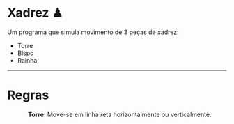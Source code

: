 <h1>Xadrez ♟ </h1>
<p>Um programa que simula movimento de 3 peças de xadrez: </p>
<ul>
  <li>
      Torre
  </li>
  
  <li>
      Bispo 
  </li>
  
  <li>
      Rainha  
  </li>
</ul>
<hr>
<h1>Regras</h1>
<ul>
  <ol>
    <b>Torre</b>: Move-se em linha reta horizontalmente ou verticalmente.
  </ol>
  
</ul>

